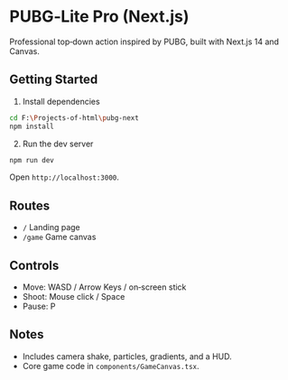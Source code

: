 # PUBG‑Lite Pro (Next.js)

Professional top‑down action inspired by PUBG, built with Next.js 14 and Canvas.

## Getting Started
1) Install dependencies
```bash
cd F:\Projects-of-html\pubg-next
npm install
```
2) Run the dev server
```bash
npm run dev
```
Open `http://localhost:3000`.

## Routes
- `/` Landing page
- `/game` Game canvas

## Controls
- Move: WASD / Arrow Keys / on‑screen stick
- Shoot: Mouse click / Space
- Pause: P

## Notes
- Includes camera shake, particles, gradients, and a HUD.
- Core game code in `components/GameCanvas.tsx`.



